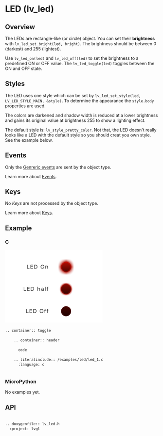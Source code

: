 # LED (lv_led)

## Overview

The LEDs are rectangle-like (or circle) object. You can set their **brightness** with `lv_led_set_bright(led, bright)`. The brightness should be between 0 (darkest) and 255 (lightest).

Use `lv_led_on(led)` and `lv_led_off(led)` to set the brightness to a predefined  ON or OFF value.  The `lv_led_toggle(led)` toggles between the ON and OFF state.

## Styles

The LED uses one style which can be set by `lv_led_set_style(led, LV_LED_STYLE_MAIN, &style)`. 
To determine the appearance the `style.body` properties are used. 

The colors are darkened and shadow width is reduced at a lower brightness and gains its original value at brightness 255 to show a lighting effect.  

The default style is: `lv_style_pretty_color`. Not that, the LED doesn't really looks like a LED with the default style so you should creat you own style. See the example below.

## Events
Only the [Genreric events](/overview/events.html#generic-events) are sent by the object type.

Learn more about [Events](/overview/events).

## Keys
No *Keys* are not processed by the object type.

Learn more about [Keys](/overview/indev).

## Example

### C


![](/examples/led/led_1.png "LED object with LittlevGL")

```eval_rst
.. container:: toggle

    .. container:: header
    
      code

    .. literalinclude:: /examples/led/led_1.c
      :language: c
 
```

### MicroPython
No examples yet.

## API 

```eval_rst

.. doxygenfile:: lv_led.h
  :project: lvgl
        
```

